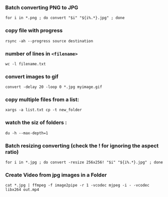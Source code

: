 ### Batch converting PNG to JPG
`for i in *.png ; do convert "$i" "${i%.*}.jpg" ; done`
### copy file with progress 
`rsync -ah --progress source destination`

### number of lines in `<filename>`
`wc -l filename.txt`
### convert images to gif
`convert -delay 20 -loop 0 *.jpg myimage.gif`
### copy multiple files from a list:
`xargs -a list.txt cp -t new_folder`
### watch the siz of folders :
`du -h --max-depth=1`
### Batch resizing converting (check the ! for ignoring the aspect ratio)
`for i in *.jpg ; do convert -resize 256x256! "$i" "${i%.*}.jpg" ; done`
### Create Video from jpg images in a Folder
`cat *.jpg | ffmpeg -f image2pipe -r 1 -vcodec mjpeg -i - -vcodec libx264 out.mp4`
